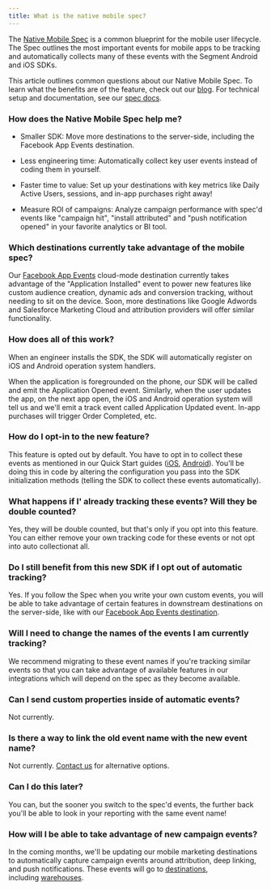 ```yaml
---
title: What is the native mobile spec?
---
```


The [Native Mobile Spec](https://segment.com/docs/connections/spec/mobile) is a common blueprint for the mobile user lifecycle. The Spec outlines the most important events for mobile apps to be tracking and automatically collects many of these events with the Segment Android and iOS SDKs.

This article outlines common questions about our Native Mobile Spec. To learn what the benefits are of the feature, check out our [blog](https://segment.com/blog/native-mobile-spec). For technical setup and documentation, see our [spec docs](https://segment.com/docs/connections/spec/mobile).

### How does the Native Mobile Spec help me?

*   Smaller SDK: Move more destinations to the server-side, including the Facebook App Events destination.

*   Less engineering time: Automatically collect key user events instead of coding them in yourself.

*   Faster time to value: Set up your destinations with key metrics like Daily Active Users, sessions, and in-app purchases right away!

*   Measure ROI of campaigns: Analyze campaign performance with spec'd events like "campaign hit", "install attributed" and "push notification opened" in your favorite analytics or BI tool.


### Which destinations currently take advantage of the mobile spec?

Our [Facebook App Events](/docs/connections/destinations/catalog/facebook-app-events/) cloud-mode destination currently takes advantage of the "Application Installed" event to power new features like custom audience creation, dynamic ads and conversion tracking, without needing to sit on the device. Soon, more destinations like Google Adwords and Salesforce Marketing Cloud and attribution providers will offer similar functionality.


### How does all of this work?

When an engineer installs the SDK, the SDK will automatically register on iOS and Android operation system handlers.

When the application is foregrounded on the phone, our SDK will be called and emit the Application Opened event. Similarly, when the user updates the app, on the next app open, the iOS and Android operation system will tell us and we'll emit a track event called Application Updated event. In-app purchases will trigger Order Completed, etc.

### How do I opt-in to the new feature?

This feature is opted out by default. You have to opt in to collect these events as mentioned in our Quick Start guides ([iOS](https://segment.com/docs/connections/sources/catalog/libraries/mobile/ios/quickstart/), [Android](https://segment.com/docs/libraries/android/quickstart/)). You'll be doing this in code by altering the configuration you pass into the SDK initialization methods (telling the SDK to collect these events automatically).

### What happens if I' already tracking these events? Will they be double counted?

Yes, they will be double counted, but that's only if you opt into this feature. You can either remove your own tracking code for these events or not opt into auto collectionat all.

### Do I still benefit from this new SDK if I opt out of automatic tracking?

Yes. If you follow the Spec when you write your own custom events, you will be able to take advantage of certain features in downstream destinations on the server-side, like with our [Facebook App Events destination](/docs/connections/destinations/catalog/facebook-app-events).

### Will I need to change the names of the events I am currently tracking?

We recommend migrating to these event names if you're tracking similar events so that you can take advantage of available features in our integrations which will depend on the spec as they become available.

### Can I send custom properties inside of automatic events?

Not currently.

### Is there a way to link the old event name with the new event name?

Not currently. [Contact us](https://segment.com/help/contact/) for alternative options.

### Can I do this later?

You can, but the sooner you switch to the spec'd events, the further back you'll be able to look in your reporting with the same event name!

### How will I be able to take advantage of new campaign events?

In the coming months, we'll be updating our mobile marketing destinations to automatically capture campaign events around attribution, deep linking, and push notifications. These events will go to [destinations](/docs/connections/destinations/), including [warehouses](https://segment.com/docs/warehouses/).
